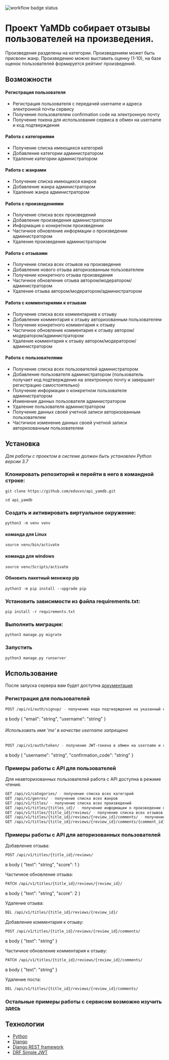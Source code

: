 ![workflow badge status](https://github.com/eduvxn/yamdb_final/actions/workflows/yamdb_workflow.yml/badge.svg)
# Проект YaMDb собирает отзывы пользователей на произведения.
  Произведения разделены на категории.
  Произведениям может быть присвоен жанр.
  Произведению можно выставить оценку (1-10), на базе оценок пользователей формируется рейтинг произведений.

## Возможности

#### Регистрация пользователя

 - Регистрация пользователя с передачей username и адреса электронной почты сервису
 - Получение пользователем confirmation code на электронную почту
 - Получение токена для использования сервиса в обмен на username и код подтверждения

#### Работа с категориями

 - Получение списка имеющихся категорий
 - Добавление категории администратором
 - Удаление категории администратором

#### Работа с жанрами

 - Получение списка имеющихся канров
 - Добавление жанра администратором
 - Удаление жанра администратором

#### Работа с произведениями

 - Получение списка всех произведений
 - Добавление произведения администратором
 - Информация о конкретном произведении
 - Частичное обновление информации о произведении администратором
 - Удаление произведения администратором

#### Работа с отзывами

 - Получение списка всех отзывов на произведение
 - Добавление нового отзыва авторизованным пользователем
 - Получение конкретного отзыва произведения
 - Частичное обновление отзыва автором/модератором/администратором
 - Удаление отзыва автором/модератором/администратором

#### Работа с комментариями к отзывам

 - Получение списка всех комментариев к отзыву
 - Добавление комментария к отзыву авторизованным пользователем
 - Получение конкретного комментария к отзыву
 - Частичное обновление комментария к отзыву автором/модератором/администратором
 - Удаление комментария к отзыву автором/модератором/администратором

#### Работа с пользователями

 - Получение списка всех пользователей администратором
 - Добавление пользователя администратором (пользователь получает код подтверждения на электронную почту и завершает регистрацию самостоятельно)
 - Получение информации о конкретном пользователе администратором
 - Изменение данных пользователя администратором
 - Удаление пользователя администратором
 - Получение данных своей учетной записи авторизованным пользователем
 - Частичное изменение данных своей учетной записи авторизованным пользователем

## Установка

*Для работы с проектом в системе должен быть установлен Python версии 3.7*

### Клонировать репозиторий и перейти в него в командной строке:

```
git clone https://github.com/eduvxn/api_yamdb.git
```

```
cd api_yamdb
```

### Cоздать и активировать виртуальное окружение:

```
python3 -m venv venv
```

#### команда для Linux

```
source venv/bin/activate
```

#### команда для windows

```
source venv/Scripts/activate
```
#### Обновить пакетный менежер pip

```
python3 -m pip install --upgrade pip
```

### Установить зависимости из файла requirements.txt:

```
pip install -r requirements.txt
```

### Выполнить миграции:

```
python3 manage.py migrate
```

### Запустить

```
python3 manage.py runserver
```

## Использование

После запуска сервера вам будет доступна [документация](http://localhost:8000/redoc/)

### Регистрация для пользователей

```bash
POST /api/v1/auth/signup/ - получение кода подтверждения на указанный email
```

в body
{
"email": "string",
"username": "string"
}

###### Использовать имя 'me' в качестве username запрещено

```bash
POST /api/v1/auth/token/ - получение JWT-токена в обмен на username и confirmation code
```

в body
{
"username": "string",
"confirmation_code": "string"
}

### Примеры работы с API для пользователей

Для неавторизованных пользователей работа с API доступна в режиме чтения.

```bash
GET /api/v1/categories/ - получение списка всех категорий
GET /api/v1/genres/ - получение списка всех жанров
GET /api/v1/titles/ - получение списка всех произведений
GET /api/v1/titles/{titles_id}/ - получение информации о произведении по id
GET /api/v1/titles/{title_id}/reviews/ - получение списка всех отзывов по id произведения
GET /api/v1/titles/{title_id}/reviews/{review_id}/comments/ - получение списка всех комментариев к отзыву по id произведения и id отзыва
GET /api/v1/titles/{title_id}/reviews/{review_id}/comments/{comment_id}/ - получение конкретного комментариея к отзыву по id произведения, id отзыва и id комментария
```

### Примеры работы с API для авторизованных пользователей

Добавление отзыва:

```bash
POST /api/v1/titles/{title_id}/reviews/
```

в body
{
"text": "string",
"score": 1
}

Частичное обновление отзыва:

```bash
PATCH /api/v1/titles/{title_id}/reviews/{review_id}/
```

в body
{
"text": "string",
"score": 2
}

Удаление отзыва:

```bash
DEL /api/v1/titles/{title_id}/reviews/{review_id}/
```

Добавление комментария к отзыву:

```bash
POST /api/v1/titles/{title_id}/reviews/{review_id}/comments/
```

в body
{
"text": "string"
}

Частичное обновление комментария к отзыву:

```bash
PATCH /api/v1/titles/{title_id}/reviews/{review_id}/comments/
```

в body
{
"text": "string"
}

Удаление поста:

```bash
DEL /api/v1/titles/{title_id}/reviews/{review_id}/comments/
```
### Остальные примеры работы с сервисом возможно изучить [здесь](http://localhost:8000/redoc/)

## Технологии

* [Python](https://www.python.org/)
* [Django](https://www.djangoproject.com/)
* [Django REST framework](https://www.django-rest-framework.org/)
* [DRF Simple JWT](https://django-rest-framework-simplejwt.readthedocs.io/en/latest/)
